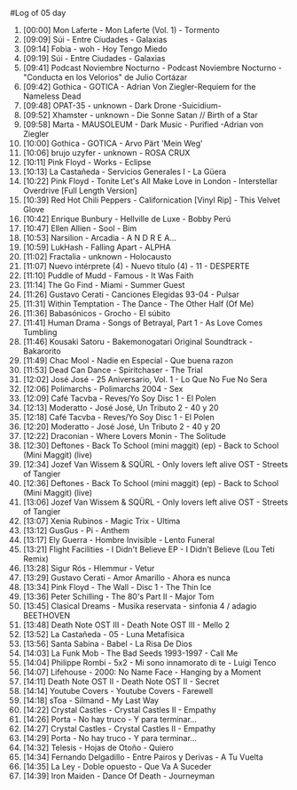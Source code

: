 #Log of 05 day

1. [00:00] Mon Laferte - Mon Laferte (Vol. 1) - Tormento
1. [09:09] Súi - Entre Ciudades - Galaxias
1. [09:14] Fobia - woh - Hoy Tengo Miedo
1. [09:19] Súi - Entre Ciudades - Galaxias
1. [09:41] Podcast Noviembre Nocturno - Podcast Noviembre Nocturno - "Conducta en los Velorios" de Julio Cortázar
1. [09:42] Gothica - GOTICA - Adrian Von Ziegler-Requiem for the Nameless Dead
1. [09:48] OPAT-35 - unknown - Dark Drone -Suicidium-
1. [09:52] Xhamster - unknown - Die Sonne Satan // Birth of a Star
1. [09:58] Marta - MAUSOLEUM - Dark Music - Purified -Adrian von Ziegler
1. [10:00] Gothica - GOTICA - Arvo Pärt 'Mein Weg'
1. [10:06] brujo uzyfer - unknown - ROSA CRUX
1. [10:11] Pink Floyd - Works - Eclipse
1. [10:13] La Castañeda - Servicios Generales I - La Güera
1. [10:22] Pink Floyd - Tonite Let's All Make Love in London - Interstellar Overdrive [Full Length Version]
1. [10:39] Red Hot Chili Peppers - Californication [Vinyl Rip] - This Velvet Glove
1. [10:42] Enrique Bunbury - Hellville de Luxe - Bobby Perú
1. [10:47] Ellen Allien - Sool - Bim
1. [10:53] Narsilion - Arcadia - A N D R E A...
1. [10:59] LukHash - Falling Apart - ALPHA
1. [11:02] Fractalia - unknown - Holocausto
1. [11:07] Nuevo intérprete (4) - Nuevo título (4) - 11 - DESPERTE
1. [11:10] Puddle of Mudd - Famous - It Was Faith
1. [11:14] The Go Find - Miami - Summer Guest
1. [11:26] Gustavo Cerati - Canciones Elegidas 93-04 - Pulsar
1. [11:31] Within Temptation - The Dance - The Other Half (Of Me)
1. [11:36] Babasónicos - Grocho - El súbito
1. [11:41] Human Drama - Songs of Betrayal, Part 1 - As Love Comes Tumbling
1. [11:46] Kousaki Satoru - Bakemonogatari Original Soundtrack - Bakarorito
1. [11:49] Chac Mool - Nadie en Especial - Que buena razon
1. [11:53] Dead Can Dance - Spiritchaser - The Trial
1. [12:02] José José - 25 Aniversario, Vol. 1 - Lo Que No Fue No Sera
1. [12:06] Polimarchs - Polimarchs 2004 - Sex
1. [12:09] Café Tacvba - Reves/Yo Soy Disc 1 - El Polen
1. [12:13] Moderatto - José José, Un Tributo 2 - 40 y 20
1. [12:18] Café Tacvba - Reves/Yo Soy Disc 1 - El Polen
1. [12:20] Moderatto - José José, Un Tributo 2 - 40 y 20
1. [12:22] Draconian - Where Lovers Monin - The Solitude
1. [12:30] Deftones - Back To School (mini maggit) (ep) - Back to School (Mini Maggit) (live)
1. [12:34] Jozef Van Wissem & SQÜRL - Only lovers left alive OST - Streets of Tangier
1. [12:36] Deftones - Back To School (mini maggit) (ep) - Back to School (Mini Maggit) (live)
1. [13:06] Jozef Van Wissem & SQÜRL - Only lovers left alive OST - Streets of Tangier
1. [13:07] Xenia Rubinos - Magic Trix - Ultima
1. [13:12] GusGus - Pi - Anthem
1. [13:17] Ely Guerra - Hombre Invisible - Lento Funeral
1. [13:21] Flight Facilities - I Didn't Believe EP - I Didn't Believe (Lou Teti Remix)
1. [13:28] Sigur Rós - Hlemmur - Vetur
1. [13:29] Gustavo Cerati - Amor Amarillo - Ahora es nunca
1. [13:34] Pink Floyd - The Wall - Disc 1 - The Thin Ice
1. [13:36] Peter Schilling - The 80's Part II - Major Tom
1. [13:45] Clasical Dreams - Musika reservata - sinfonia 4 / adagio BEETHOVEN
1. [13:48] Death Note OST III - Death Note OST III - Mello 2
1. [13:52] La Castañeda - 05 - Luna Metafísica
1. [13:56] Santa Sabina - Babel - La Risa De Dios
1. [14:03] La Funk Mob - The Bad Seeds 1993-1997 - Call Me
1. [14:04] Philippe Rombi - 5x2 - Mi sono innamorato di te - Luigi Tenco
1. [14:07] Lifehouse - 2000: No Name Face - Hanging by a Moment
1. [14:11] Death Note OST II - Death Note OST II - Secret
1. [14:14] Youtube Covers - Youtube Covers - Farewell
1. [14:18] sToa - Silmand - My Last Way
1. [14:22] Crystal Castles - Crystal Castles II - Empathy
1. [14:26] Porta - No hay truco - Y para terminar...
1. [14:27] Crystal Castles - Crystal Castles II - Empathy
1. [14:29] Porta - No hay truco - Y para terminar...
1. [14:32] Telesis - Hojas de Otoño - Quiero
1. [14:34] Fernando Delgadillo - Entre Pairos y Derivas - A Tu Vuelta
1. [14:35] La Ley - Doble opuesto - Que Va A Suceder
1. [14:39] Iron Maiden - Dance Of Death - Journeyman

